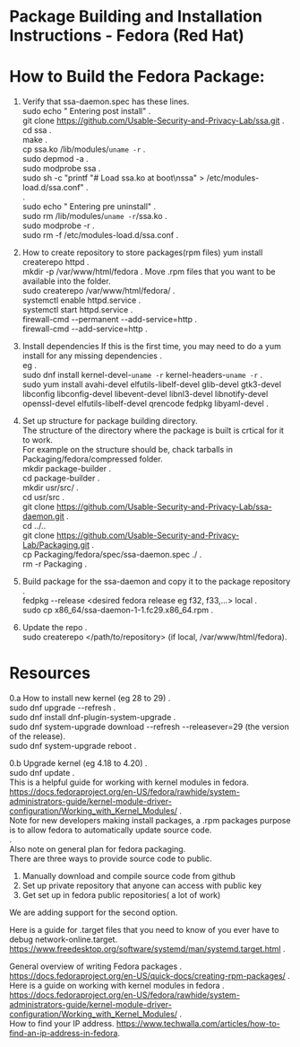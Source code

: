# Package Building and  Installation Instructions - Fedora (Red Hat)

# How to Build the Fedora Package:

1. Verify that ssa-daemon.spec has these lines.  
sudo echo "  Entering post install"                                                 .                                                 
git clone https://github.com/Usable-Security-and-Privacy-Lab/ssa.git                .   
cd ssa                                                                              .   
make                                                                                .  
cp ssa.ko /lib/modules/`uname -r`                                                   .   
sudo depmod -a                                                                      .  
sudo modprobe ssa                                                                   .   
sudo sh -c "printf \"# Load ssa.ko at boot\nssa\" > /etc/modules-load.d/ssa.conf"   .  
.  
sudo echo "  Entering pre uninstall"    .   
sudo rm /lib/modules/`uname -r`/ssa.ko  .  
sudo modprobe -r                        .  
sudo rm -f /etc/modules-load.d/ssa.conf .  

2. How to create repository to store packages(rpm files) 
yum install createrepo httpd                 .  
mkdir -p /var/www/html/fedora                .
Move .rpm files that you want to be available into the folder.   
sudo createrepo /var/www/html/fedora/        .  
systemctl enable httpd.service               .   
systemctl start httpd.service                .  
firewall-cmd --permanent --add-service=http  .  
firewall-cmd --add-service=http              .  
 

3. Install dependencies
If this is the first time, you may need to do a yum install for any missing dependencies              .   
eg                                                                                                    .   
sudo dnf install kernel-devel-`uname -r` kernel-headers-`uname -r`                                    .   
sudo yum install avahi-devel elfutils-libelf-devel glib-devel gtk3-devel libconfig libconfig-devel libevent-devel libnl3-devel libnotify-devel openssl-devel elfutils-libelf-devel qrencode fedpkg libyaml-devel  .          

4. Set up structure for package building directory.   
The structure of the directory where the package is built is crtical for it to work.  
For example on the structure should be, chack tarballs in Packaging/fedora/compressed folder.  
mkdir package-builder                                                        .  
cd package-builder                                                           .  
mkdir usr/src/                                                               .  
cd usr/src                                                                   .  
git clone https://github.com/Usable-Security-and-Privacy-Lab/ssa-daemon.git  .  
cd ../..    
git clone https://github.com/Usable-Security-and-Privacy-Lab/Packaging.git   .    
cp Packaging/fedora/spec/ssa-daemon.spec ./                                  .  
rm -r Packaging                                                              .   
5. Build package for the ssa-daemon and copy it to the package repository       .    
fedpkg --release <desired fedora release eg f32, f33,...> local              .  
sudo cp x86_64/ssa-daemon-1-1.fc29.x86_64.rpm <repository>                   .  

6. Update the repo                                                       .  
sudo createrepo </path/to/repository> (if local, /var/www/html/fedora).   


# Resources
0.a How to install new kernel (eg 28 to 29) .  
sudo dnf upgrade --refresh                  .  
sudo dnf install dnf-plugin-system-upgrade  .  
sudo dnf system-upgrade download --refresh --releasever=29 (the version of the release).  
sudo dnf system-upgrade reboot              .  

0.b Upgrade kernel (eg 4.18 to 4.20)        .  
sudo dnf update                             .  
This is a helpful guide for working with kernel modules in fedora.  
 https://docs.fedoraproject.org/en-US/fedora/rawhide/system-administrators-guide/kernel-module-driver-configuration/Working_with_Kernel_Modules/
.  
Note for new developers making install packages, a .rpm packages purpose is to allow fedora to automatically update source code.  
.  
Also note on general plan for fedora packaging.  
There are three ways to provide source code to public.  

1. Manually download and compile source code from github
2. Set up private repository that anyone can access with public key
3. Get set up in fedora public repositories( a lot of work)

We are adding support for the second option.   

Here is a guide for .target files that you need to know of you ever have to debug network-online.target.    
https://www.freedesktop.org/software/systemd/man/systemd.target.html  .  

General overview of writing Fedora packages   .  
https://docs.fedoraproject.org/en-US/quick-docs/creating-rpm-packages/ .  
Here is a guide on working with kernel modules in fedora   .    
https://docs.fedoraproject.org/en-US/fedora/rawhide/system-administrators-guide/kernel-module-driver-configuration/Working_with_Kernel_Modules/ .   
How to find your IP address. 
https://www.techwalla.com/articles/how-to-find-an-ip-address-in-fedora.  
